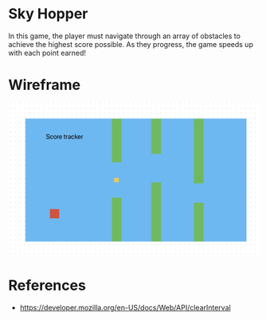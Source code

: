 # Sky Hopper
In this game, the player must navigate through an array of obstacles to achieve the highest score possible. As they progress, the game speeds up with each point earned!

# Wireframe
![wireframe](img/wireframe.png)

# References
- https://developer.mozilla.org/en-US/docs/Web/API/clearInterval
